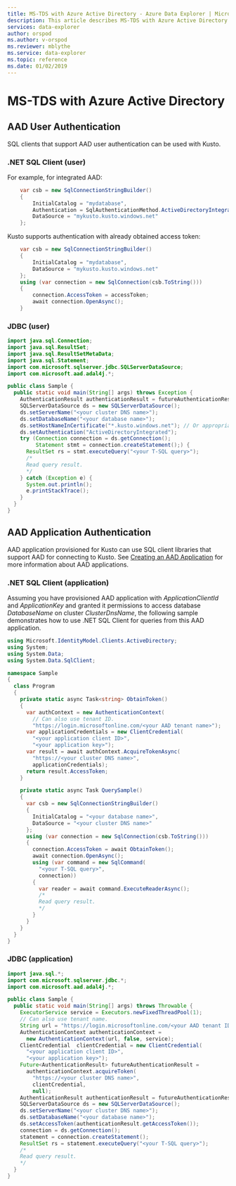 ```yaml
---
title: MS-TDS with Azure Active Directory - Azure Data Explorer | Microsoft Docs
description: This article describes MS-TDS with Azure Active Directory in Azure Data Explorer.
services: data-explorer
author: orspod
ms.author: v-orspod
ms.reviewer: mblythe
ms.service: data-explorer
ms.topic: reference
ms.date: 01/02/2019
---
```

# MS-TDS with Azure Active Directory

## AAD User Authentication

SQL clients that support AAD user authentication can be used with Kusto.

### .NET SQL Client (user)

For example, for integrated AAD:
```csharp
    var csb = new SqlConnectionStringBuilder()
    {
        InitialCatalog = "mydatabase",
        Authentication = SqlAuthenticationMethod.ActiveDirectoryIntegrated,
        DataSource = "mykusto.kusto.windows.net"
    };
```

Kusto supports authentication with already obtained access token:
```csharp
    var csb = new SqlConnectionStringBuilder()
    {
        InitialCatalog = "mydatabase",
        DataSource = "mykusto.kusto.windows.net"
    };
    using (var connection = new SqlConnection(csb.ToString()))
    {
        connection.AccessToken = accessToken;
        await connection.OpenAsync();
    }
```

### JDBC (user)

```java
import java.sql.Connection;
import java.sql.ResultSet;
import java.sql.ResultSetMetaData;
import java.sql.Statement;
import com.microsoft.sqlserver.jdbc.SQLServerDataSource;
import com.microsoft.aad.adal4j.*;

public class Sample {
  public static void main(String[] args) throws Exception {
    AuthenticationResult authenticationResult = futureAuthenticationResult.get();
    SQLServerDataSource ds = new SQLServerDataSource();
    ds.setServerName("<your cluster DNS name>");
    ds.setDatabaseName("<your database name>");
    ds.setHostNameInCertificate("*.kusto.windows.net"); // Or appropriate regional domain.
    ds.setAuthentication("ActiveDirectoryIntegrated");
    try (Connection connection = ds.getConnection(); 
         Statement stmt = connection.createStatement();) {
      ResultSet rs = stmt.executeQuery("<your T-SQL query>");
      /* 
      Read query result. 
      */
    } catch (Exception e) {
      System.out.println();
      e.printStackTrace();
    }
  }
}
```

## AAD Application Authentication

AAD application provisioned for Kusto can use SQL client libraries that support AAD for connecting to Kusto. See [Creating an AAD Application](../../management/access-control/how-to-provision-aad-app.md) for more information about AAD applications.

### .NET SQL Client (application)

Assuming you have provisioned AAD application with *ApplicationClientId* and *ApplicationKey* and granted it permissions to access database *DatabaseName* on cluster *ClusterDnsName*, the following sample demonstrates how to use .NET SQL Client for queries from this AAD application.

```csharp
using Microsoft.IdentityModel.Clients.ActiveDirectory;
using System;
using System.Data;
using System.Data.SqlClient;

namespace Sample
{
  class Program
  {
    private static async Task<string> ObtainToken()
    {
      var authContext = new AuthenticationContext(
        // Can also use tenant ID.
        "https://login.microsoftonline.com/<your AAD tenant name>");
      var applicationCredentials = new ClientCredential(
        "<your application client ID>", 
        "<your application key>");
      var result = await authContext.AcquireTokenAsync(
        "https://<your cluster DNS name>", 
        applicationCredentials);
      return result.AccessToken;
    }

    private static async Task QuerySample()
    {
      var csb = new SqlConnectionStringBuilder()
      {
        InitialCatalog = "<your database name>",
        DataSource = "<your cluster DNS name>"
      };
      using (var connection = new SqlConnection(csb.ToString()))
      {
        connection.AccessToken = await ObtainToken();
        await connection.OpenAsync();
        using (var command = new SqlCommand(
          "<your T-SQL query>", 
          connection))
        {
          var reader = await command.ExecuteReaderAsync();
          /*
          Read query result.
          */
        }
      }
    }
  }
}
```

### JDBC (application)

```java
import java.sql.*;
import com.microsoft.sqlserver.jdbc.*;
import com.microsoft.aad.adal4j.*;

public class Sample {
  public static void main(String[] args) throws Throwable {
    ExecutorService service = Executors.newFixedThreadPool(1);
    // Can also use tenant name.
    String url = "https://login.microsoftonline.com/<your AAD tenant ID>"; 
    AuthenticationContext authenticationContext = 
      new AuthenticationContext(url, false, service);
    ClientCredential  clientCredential = new ClientCredential(
      "<your application client ID>", 
      "<your application key>");
    Future<AuthenticationResult> futureAuthenticationResult = 
      authenticationContext.acquireToken(
        "https://<your cluster DNS name>", 
        clientCredential, 
        null);
    AuthenticationResult authenticationResult = futureAuthenticationResult.get();
    SQLServerDataSource ds = new SQLServerDataSource();
    ds.setServerName("<your cluster DNS name>");
    ds.setDatabaseName("<your database name>");
    ds.setAccessToken(authenticationResult.getAccessToken());
    connection = ds.getConnection();
    statement = connection.createStatement();
    ResultSet rs = statement.executeQuery("<your T-SQL query>");
    /*
    Read query result.
    */
  }
}
```